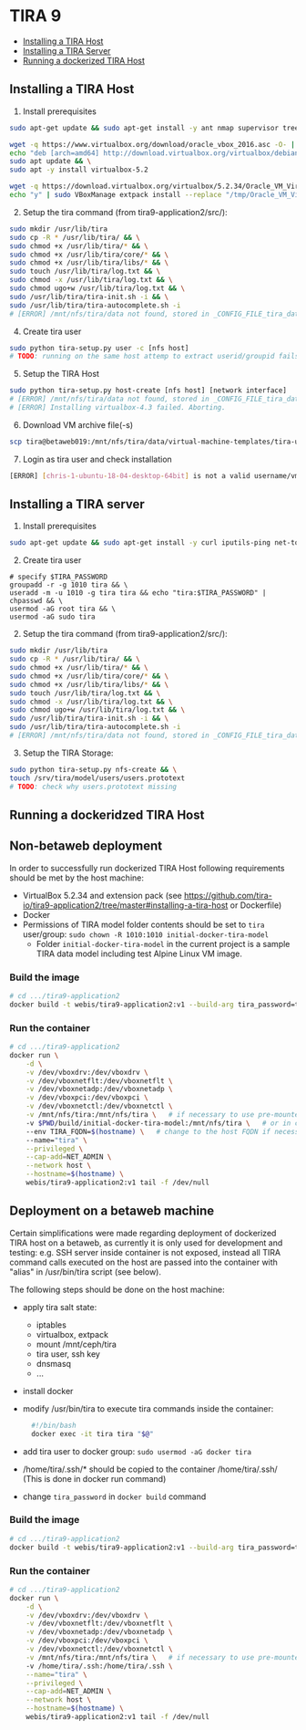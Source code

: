 TIRA 9
======
  - [Installing a TIRA Host](#installing-a-tira-host)
  - [Installing a TIRA Server](#installing-a-tira-server)
  - [Running a dockerized TIRA Host](#running-a-dockeridzed-tira-host)
  

Installing a TIRA Host
---------------------

1. Install prerequisites
```bash
sudo apt-get update && sudo apt-get install -y ant nmap supervisor tree sudo bsdmainutils bash-completion dnsmasq dnsutils nfs-common sshpass zip
```

```bash
wget -q https://www.virtualbox.org/download/oracle_vbox_2016.asc -O- | sudo apt-key add - && \
echo "deb [arch=amd64] http://download.virtualbox.org/virtualbox/debian $(lsb_release -cs) contrib" | sudo tee /etc/apt/sources.list.d/virtualbox.list && \
sudo apt update && \
sudo apt -y install virtualbox-5.2

wget -q https://download.virtualbox.org/virtualbox/5.2.34/Oracle_VM_VirtualBox_Extension_Pack-5.2.34-133893.vbox-extpack -P /tmp && \
echo "y" | sudo VBoxManage extpack install --replace "/tmp/Oracle_VM_VirtualBox_Extension_Pack-5.2.34-133893.vbox-extpack"
```

2. Setup the tira command (from tira9-application2/src/):
```bash
sudo mkdir /usr/lib/tira
sudo cp -R * /usr/lib/tira/ && \
sudo chmod +x /usr/lib/tira/* && \
sudo chmod +x /usr/lib/tira/core/* && \
sudo chmod +x /usr/lib/tira/libs/* && \
sudo touch /usr/lib/tira/log.txt && \
sudo chmod -x /usr/lib/tira/log.txt && \
sudo chmod ugo+w /usr/lib/tira/log.txt && \
sudo /usr/lib/tira/tira-init.sh -i && \
sudo /usr/lib/tira/tira-autocomplete.sh -i
# [ERROR] /mnt/nfs/tira/data not found, stored in _CONFIG_FILE_tira_data!
```

4. Create tira user
```bash
sudo python tira-setup.py user -c [nfs host]
# TODO: running on the same host attemp to extract userid/groupid fails because there is not tira user so far
```

5. Setup the TIRA Host
```bash
sudo python tira-setup.py host-create [nfs host] [network interface]
# [ERROR] /mnt/nfs/tira/data not found, stored in _CONFIG_FILE_tira_data!
# [ERROR] Installing virtualbox-4.3 failed. Aborting.
```

6. Download VM archive file(-s)
```bash
scp tira@betaweb019:/mnt/nfs/tira/data/virtual-machine-templates/tira-ubuntu-18-04-desktop-64bit.ova /mnt/nfs/tira/data/virtual-machine-templates
```

7. Login as tira user and check installation
```bash
[ERROR] [chris-1-ubuntu-18-04-desktop-64bit] is not a valid username/vmname
```


Installing a TIRA server
---------------------

1. Install prerequisites
```bash
sudo apt-get update && sudo apt-get install -y curl iputils-ping net-tools bash-completion dnsmasq dnsutils nfs-common openssh-client openssh-server
```

2. Create tira user
```
# specify $TIRA_PASSWORD
groupadd -r -g 1010 tira && \
useradd -m -u 1010 -g tira tira && echo "tira:$TIRA_PASSWORD" | chpasswd && \
usermod -aG root tira && \
usermod -aG sudo tira
```

2. Setup the tira command (from tira9-application2/src/):
```bash
sudo mkdir /usr/lib/tira
sudo cp -R * /usr/lib/tira/ && \
sudo chmod +x /usr/lib/tira/* && \
sudo chmod +x /usr/lib/tira/core/* && \
sudo chmod +x /usr/lib/tira/libs/* && \
sudo touch /usr/lib/tira/log.txt && \
sudo chmod -x /usr/lib/tira/log.txt && \
sudo chmod ugo+w /usr/lib/tira/log.txt && \
sudo /usr/lib/tira/tira-init.sh -i && \
sudo /usr/lib/tira/tira-autocomplete.sh -i
# [ERROR] /mnt/nfs/tira/data not found, stored in _CONFIG_FILE_tira_data!
```

3. Setup the TIRA Storage:
```bash
sudo python tira-setup.py nfs-create && \
touch /srv/tira/model/users/users.prototext
# TODO: check why users.prototext missing
```

Running a dockeridzed TIRA Host
---------------------

## Non-betaweb deployment

In order to successfully run dockerized TIRA Host following requirements should be met by the host machine:

- VirtualBox 5.2.34 and extension pack (see https://github.com/tira-io/tira9-application2/tree/master#installing-a-tira-host or Dockerfile)
- Docker
- Permissions of TIRA model folder contents should be set to ```tira``` user/group: ```sudo chown -R 1010:1010 initial-docker-tira-model```
  - Folder ```initial-docker-tira-model``` in the current project is a sample TIRA data model including test Alpine Linux VM image.

### Build the image

```bash
# cd .../tira9-application2
docker build -t webis/tira9-application2:v1 --build-arg tira_password=tira -f build/Dockerfile .
```

### Run the container

```bash
# cd .../tira9-application2
docker run \
    -d \
    -v /dev/vboxdrv:/dev/vboxdrv \
    -v /dev/vboxnetflt:/dev/vboxnetflt \
    -v /dev/vboxnetadp:/dev/vboxnetadp \
    -v /dev/vboxpci:/dev/vboxpci \
    -v /dev/vboxnetctl:/dev/vboxnetctl \
    -v /mnt/nfs/tira:/mnt/nfs/tira \   # if necessary to use pre-mounted cehp/nfs storage
    -v $PWD/build/initial-docker-tira-model:/mnt/nfs/tira \   # or in case of local dev deployment
    --env TIRA_FQDN=$(hostname) \   # change to the host FQDN if necessary
    --name="tira" \
    --privileged \
    --cap-add=NET_ADMIN \
    --network host \
    --hostname=$(hostname) \
    webis/tira9-application2:v1 tail -f /dev/null
```

## Deployment on a betaweb machine

Certain simplifications were made regarding deployment of dockerized  TIRA host on a betaweb, as currently it is only used for development and testing: e.g. SSH server inside container is not exposed, instead all TIRA command calls executed on the host are passed into the container with "alias" in /usr/bin/tira script (see below).

The following steps should be done on the host machine:

- apply tira salt state:
  - iptables
  - virtualbox, extpack
  - mount /mnt/ceph/tira
  - tira user, ssh key
  - dnsmasq
  - ...
- install docker
- modify /usr/bin/tira to execute tira commands inside the container:

  ```bash
    #!/bin/bash
    docker exec -it tira tira "$@"
  ```

- add tira user to docker group: ```sudo usermod -aG docker tira```
- /home/tira/.ssh/* should be copied to the container /home/tira/.ssh/ (This is done in docker run command)
- change ```tira_password``` in ```docker build``` command

### Build the image

```bash
# cd .../tira9-application2
docker build -t webis/tira9-application2:v1 --build-arg tira_password=tira -f build/Dockerfile .
```

### Run the container

```bash
# cd .../tira9-application2
docker run \
    -d \
    -v /dev/vboxdrv:/dev/vboxdrv \
    -v /dev/vboxnetflt:/dev/vboxnetflt \
    -v /dev/vboxnetadp:/dev/vboxnetadp \
    -v /dev/vboxpci:/dev/vboxpci \
    -v /dev/vboxnetctl:/dev/vboxnetctl \
    -v /mnt/nfs/tira:/mnt/nfs/tira \   # if necessary to use pre-mounted cehp/nfs storage
    -v /home/tira/.ssh:/home/tira/.ssh \
    --name="tira" \
    --privileged \
    --cap-add=NET_ADMIN \
    --network host \
    --hostname=$(hostname) \
    webis/tira9-application2:v1 tail -f /dev/null
```
